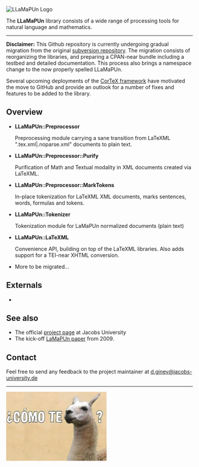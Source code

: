 <img src="doc/transparent_llama_sir.png" alt="LLaMaPUn Logo" width="400"/>

The **LLaMaPUn** library consists of a wide range of processing tools for natural language and mathematics.

---

**Disclaimer:** This Github repository is currently undergoing gradual migration from the original [subversion repository](https://svn.kwarc.info/repos/lamapun/lib/).
The migration consists of reorganizing the libraries, and preparing a CPAN-near bundle including a testbed and detailed documentation.
This process also brings a namespace change to the now properly spelled LLaMaPUn.

Several upcoming deployments of the [CorTeX framework](https://github.com/dginev/CorTeX) have motivated the move to GitHub
and provide an outlook for a number of fixes and features to be added to the library.

## Overview
 * **LLaMaPUn::Preprocessor**
   
   Preprocessing module carrying a sane transition from LaTeXML ".tex.xml|.noparse.xml" documents to plain text.

 * **LLaMaPUn::Preprocessor::Purify**
 
   Purification of Math and Textual modality in XML documents created via LaTeXML.

 * **LLaMaPUn::Preprocessor::MarkTokens**
 
   In-place tokenization for LaTeXML XML documents, marks sentences, words, formulas and tokens.

 * **LLaMaPUn::Tokenizer**
 
   Tokenization module for LaMaPUn normalized documents (plain text)

 * **LLaMaPUn::LaTeXML**
   
   Convenience API, building on top of the LaTeXML libraries.
   Also adds support for a TEI-near XHTML conversion.

 * More to be migrated...

## Externals
 * 
 
## See also
 * The official [project page](https://trac.kwarc.info/lamapun/) at Jacobs University 
 * The kick-off [LaMaPUn paper](http://www.kwarc.info/projects/lamapun/pubs/AST09_LaMaPUn+appendix.pdf) from 2009.
 
## Contact
Feel free to send any feedback to the project maintainer at d.ginev@jacobs-university.de

---

![A LLaMa PUn](doc/a_llama_pun.jpg)
